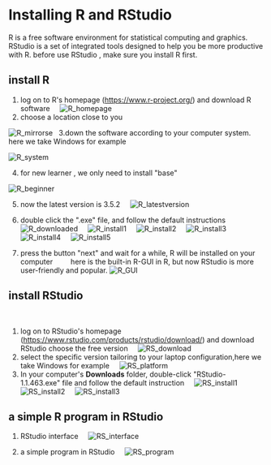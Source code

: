 
# Installing R and RStudio
R is a free software environment for statistical computing and graphics.
RStudio is a set of integrated tools designed to help you be more productive with R.
before use RStudio , make sure you install R first.
&nbsp;
&nbsp;
## install R 

1. log on to R's homepage (https://www.r-project.org/) and download R software
&nbsp;
&nbsp;
![R_homepage](Figures/R_homepage.png)
2. choose a location close to you
&nbsp;
&nbsp;

![R_mirrorse](Figures/R_mirrors.png)
&nbsp;
3.down the software according to your computer system. here we take Windows for example
&nbsp;
&nbsp;

![R_system](Figures/R_system.png)
&nbsp;

4. for new learner , we only need to install "base"
&nbsp;
&nbsp;

![R_beginner](Figures/R_beginner.png)

5. now the latest version is 3.5.2
&nbsp;
&nbsp;
![R_latestversion](Figures/R_latestversion.png)
&nbsp;

6. double click the ".exe" file, and follow the default instructions
&nbsp;
&nbsp;
![R_downloaded](Figures/R_downloaded.png)
&nbsp;
&nbsp;
![R_install1](Figures/R_install1.png)
&nbsp;
&nbsp;
![R_install2](Figures/R_install2.png)
&nbsp;
&nbsp;
![R_install3](Figures/R_install3.png)
&nbsp;
&nbsp;
![R_install4](Figures/R_install4.png)
&nbsp;
&nbsp;
![R_install5](Figures/R_install5.png)
&nbsp;
&nbsp;

7. press the button "next" and wait for a while, R will be installed on your computer
&nbsp;
&nbsp;
&nbsp;
&nbsp;
here is the built-in R-GUI in R, but now RStudio is more user-friendly and popular.
![R_GUI](Figures/R_GUI.png)

## install RStudio
&nbsp;
&nbsp;
1. log on to RStudio's homepage (https://www.rstudio.com/products/rstudio/download/) and download RStudio 
 choose the free version
&nbsp;
&nbsp;
![RS_download](Figures/RS_download.png)
&nbsp;
&nbsp;
2. select the specific version tailoring to your laptop configuration,here we take Windows for example
&nbsp;
&nbsp;
 ![RS_platform](Figures/RS_platform.png)
&nbsp;
&nbsp;
3. In your computer's **Downloads** folder, double-click "RStudio-1.1.463.exe" file and follow the default instruction
&nbsp;
&nbsp;
![RS_install1](Figures/RS_install1.png)
&nbsp;
&nbsp;
![RS_install2](Figures/RS_install2.png)
&nbsp;
&nbsp;
![RS_install3](Figures/RS_install3.png)


##  a simple R program in RStudio
1. RStudio interface
&nbsp;
&nbsp;
![RS_interface](Figures/RS_interface.png)

2. a simple program in RStudio
&nbsp;
&nbsp;
![RS_program](Figures/RS_program.png)


